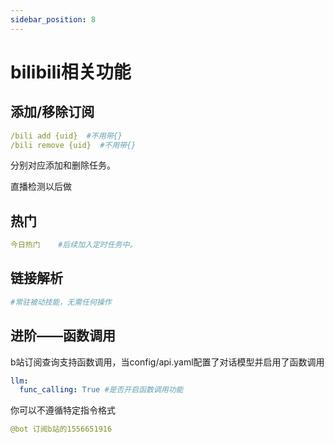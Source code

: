 ```yaml
---
sidebar_position: 8
---
```

# bilibili相关功能
## 添加/移除订阅
```yaml
/bili add {uid}  #不用带{}  
/bili remove {uid}  #不用带{}  
```
分别对应添加和删除任务。

直播检测以后做
## 热门
```yaml
今日热门    #后续加入定时任务中。
```
## 链接解析
```yaml
#常驻被动技能，无需任何操作
```
## 进阶——函数调用
b站订阅查询支持函数调用，当config/api.yaml配置了对话模型并启用了函数调用
```yaml
llm:
  func_calling: True #是否开启函数调用功能
```
你可以不遵循特定指令格式
```yaml
@bot 订阅b站的1556651916
```